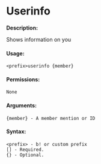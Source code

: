 # Userinfo

**Description:**

Shows information on you

#### Usage:

```
<prefix>userinfo {member}
```

#### Permissions:

```
None
```

#### Arguments:

```
{member} - A member mention or ID
```

#### Syntax:

```
<prefix> - b! or custom prefix
[] - Required.
{} - Optional.
```
